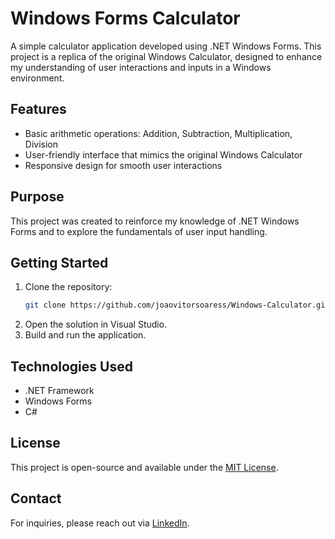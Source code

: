 # Windows Forms Calculator

A simple calculator application developed using .NET Windows Forms. This project is a replica of the original Windows Calculator, designed to enhance my understanding of user interactions and inputs in a Windows environment.

## Features

- Basic arithmetic operations: Addition, Subtraction, Multiplication, Division
- User-friendly interface that mimics the original Windows Calculator
- Responsive design for smooth user interactions

## Purpose

This project was created to reinforce my knowledge of .NET Windows Forms and to explore the fundamentals of user input handling.

## Getting Started

1. Clone the repository:
   ```bash
   git clone https://github.com/joaovitorsoaress/Windows-Calculator.git
   ```
2. Open the solution in Visual Studio.
3. Build and run the application.

## Technologies Used

- .NET Framework
- Windows Forms
- C#

## License

This project is open-source and available under the [MIT License](LICENSE).

## Contact

For inquiries, please reach out via [LinkedIn](https://www.linkedin.com/in/jvitorsoares/).
